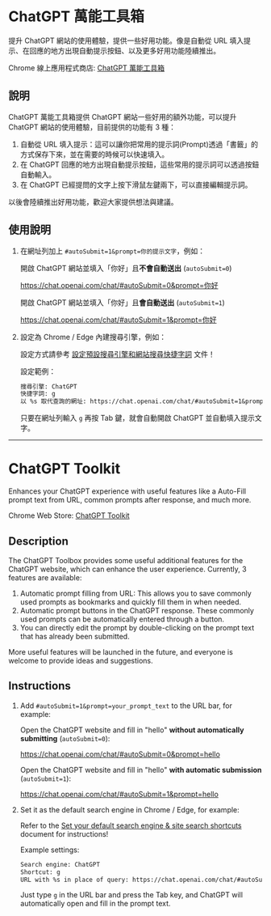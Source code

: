 # ChatGPT 萬能工具箱

提升 ChatGPT 網站的使用體驗，提供一些好用功能。像是自動從 URL 填入提示、在回應的地方出現自動提示按鈕、以及更多好用功能陸續推出。

Chrome 線上應用程式商店: [ChatGPT 萬能工具箱](https://chrome.google.com/webstore/detail/fmijcafgekkphdijpclfgnjhchmiokgp?hl=zh-TW)

## 說明

ChatGPT 萬能工具箱提供 ChatGPT 網站一些好用的額外功能，可以提升 ChatGPT 網站的使用體驗，目前提供的功能有 3 種：

1. 自動從 URL 填入提示：這可以讓你把常用的提示詞(Prompt)透過「書籤」的方式保存下來，並在需要的時候可以快速填入。
2. 在 ChatGPT 回應的地方出現自動提示按鈕，這些常用的提示詞可以透過按鈕自動輸入。
3. 在 ChatGPT 已經提問的文字上按下滑鼠左鍵兩下，可以直接編輯提示詞。

以後會陸續推出好用功能，歡迎大家提供想法與建議。

## 使用說明

1. 在網址列加上 `#autoSubmit=1&prompt=你的提示文字`，例如：

    開啟 ChatGPT 網站並填入「你好」且**不會自動送出** (`autoSubmit=0`)

    https://chat.openai.com/chat/#autoSubmit=0&prompt=你好

    開啟 ChatGPT 網站並填入「你好」且**會自動送出** (`autoSubmit=1`)

    https://chat.openai.com/chat/#autoSubmit=1&prompt=你好

2. 設定為 Chrome / Edge 內建搜尋引擎，例如：

    設定方式請參考 [設定預設搜尋引擎和網站搜尋快捷字詞](https://support.google.com/chrome/answer/95426?hl=zh-Hant) 文件！

    設定範例：

    ```txt
    搜尋引擎: ChatGPT
    快捷字詞: g
    以 %s 取代查詢的網址: https://chat.openai.com/chat/#autoSubmit=1&prompt=%s
    ```

    只要在網址列輸入 `g` 再按 Tab 鍵，就會自動開啟 ChatGPT 並自動填入提示文字。

---

# ChatGPT Toolkit

Enhances your ChatGPT experience with useful features like a Auto-Fill prompt text from URL, common prompts after response, and much more.

Chrome Web Store: [ChatGPT Toolkit](https://chrome.google.com/webstore/detail/fmijcafgekkphdijpclfgnjhchmiokgp?hl=en)

## Description

The ChatGPT Toolbox provides some useful additional features for the ChatGPT website, which can enhance the user experience. Currently, 3 features are available:

1. Automatic prompt filling from URL: This allows you to save commonly used prompts as bookmarks and quickly fill them in when needed.
2. Automatic prompt buttons in the ChatGPT response. These commonly used prompts can be automatically entered through a button.
3. You can directly edit the prompt by double-clicking on the prompt text that has already been submitted.

More useful features will be launched in the future, and everyone is welcome to provide ideas and suggestions.

## Instructions

1. Add `#autoSubmit=1&prompt=your_prompt_text` to the URL bar, for example:

    Open the ChatGPT website and fill in "hello" **without automatically submitting** (`autoSubmit=0`):

    https://chat.openai.com/chat/#autoSubmit=0&prompt=hello

    Open the ChatGPT website and fill in "hello" **with automatic submission** (`autoSubmit=1`):

    https://chat.openai.com/chat/#autoSubmit=1&prompt=hello

2. Set it as the default search engine in Chrome / Edge, for example:

    Refer to the [Set your default search engine & site search shortcuts](https://support.google.com/chrome/answer/95426?hl=en) document for instructions!

    Example settings:

    ```txt
    Search engine: ChatGPT
    Shortcut: g
    URL with %s in place of query: https://chat.openai.com/chat/#autoSubmit=1&prompt=%s
    ```

    Just type `g` in the URL bar and press the Tab key, and ChatGPT will automatically open and fill in the prompt text.
